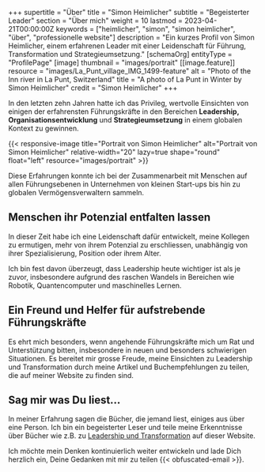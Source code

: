 +++
supertitle = "Über"
title = "Simon Heimlicher"
subtitle = "Begeisterter Leader"
section = "Über mich"
weight = 10
lastmod = 2023-04-21T00:00:00Z
keywords = ["heimlicher", "simon", "simon heimlicher", "über", "professionelle website"]
description = "Ein kurzes Profil von Simon Heimlicher, einem erfahrenen Leader mit einer Leidenschaft für Führung, Transformation und Strategieumsetzung."
[schemaOrg]
  entityType = "ProfilePage"
[image]
  thumbnail = "images/portrait"
  [[image.feature]]
    resource = "images/La_Punt_village_IMG_1499-feature"
    alt = "Photo of the Inn river in La Punt, Switzerland"
    title = "A photo of La Punt in Winter by Simon Heimlicher"
    credit = "Simon Heimlicher"
+++

In den letzten zehn Jahren hatte ich das Privileg, wertvolle Einsichten von einigen der erfahrensten Führungskräfte in den Bereichen **Leadership,** **Organisationsentwicklung** und **Strategieumsetzung** in einem globalen Kontext zu gewinnen.

{{< responsive-image title="Portrait von Simon Heimlicher" alt="Portrait von Simon Heimlicher" relative-width="20" lazy=true shape="round" float="left" resource="images/portrait" >}}

Diese Erfahrungen konnte ich bei der Zusammenarbeit mit Menschen auf allen Führungsebenen in Unternehmen von kleinen Start-ups bis hin zu globalen Vermögensverwaltern sammeln.

## Menschen ihr Potenzial entfalten lassen

In dieser Zeit habe ich eine Leidenschaft dafür entwickelt, meine Kollegen zu ermutigen, mehr von ihrem Potenzial zu erschliessen, unabhängig von ihrer Spezialisierung, Position oder ihrem Alter.

Ich bin fest davon überzeugt, dass Leadership heute wichtiger ist als je zuvor, insbesondere aufgrund des raschen Wandels in Bereichen wie Robotik, Quantencomputer und maschinelles Lernen.

## Ein Freund und Helfer für aufstrebende Führungskräfte

Es ehrt mich besonders, wenn angehende Führungskräfte mich um Rat und Unterstützung bitten, insbesondere in neuen und besonders schwierigen Situationen. Es bereitet mir grosse Freude, meine Einsichten zu Leadership und Transformation durch meine Artikel und Buchempfehlungen zu teilen, die auf meiner Website zu finden sind.

## Sag mir was Du liest...

In meiner Erfahrung sagen die Bücher, die jemand liest, einiges aus über eine Person. Ich bin ein begeisterter Leser und teile meine Erkenntnisse über Bücher wie z.B. zu [Leadership und Transformation](/categories/book) auf dieser Website. 

Ich möchte mein Denken kontinuierlich weiter entwickeln und lade Dich herzlich ein, Deine Gedanken mit mir zu teilen {{< obfuscated-email >}}.
